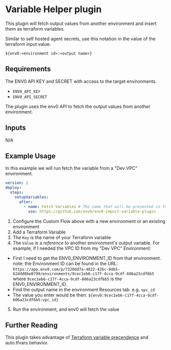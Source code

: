 # Variable Helper plugin

This plugin will fetch output values from another environment and insert them as terraform variables.


Similar to self hosted agent secrets, use this notation in the value of the terraform input value:

`${env0:<environment id>:<output name>}`

## Requirements

The ENV0 API KEY and SECRET with access to the target environments.
* `ENV0_API_KEY`
* `ENV0_API_SECRET` 

The plugin uses the env0 API to fetch the output values from another environment.

## Inputs

N/A

## Example Usage

In this example we will run fetch the variable from a "Dev VPC" environment.

```yaml
version: 2
deploy:
  steps:
    setupVariables:
      after:
        - name: Fetch Variables # The name that will be presented in the UI for this step
          use: https://github.com/env0/env0-import-variable-plugin

```
1. Configure the Custom Flow above with a new environment or an existing environment
2. Add a Terraform Variable
3. The `Key` is the name of your Terraform variable
4. The `Value` is a _reference_ to another environment's output variable.  For example, if I needed the VPC ID from my "Dev VPC" Environment:
  * First I need to get the ENV0_ENVIRONMENT_ID from that environment.
     note: the Environment ID can be found in the URL: `https://app.env0.com/p/7320dd7a-4822-426c-84b5-62ddd8be0799/environments/9cec1eb6-c17f-4cca-9cdf-606a23cdf6b5` where `9cec1eb6-c17f-4cca-9cdf-606a23cdf6b5` is the ENV0_ENVIRONMENT_ID.
  * Find the output name in the environment Resources tab.  e.g. `vpc_id`
  * The value you enter would be then: `${env0:9cec1eb6-c17f-4cca-9cdf-606a23cdf6b5:vpc_id}`
5. Run the environment, and env0 will fetch the value

## Further Reading

This plugin takes advantage of [Terraform variable precendence](https://developer.hashicorp.com/terraform/language/values/variables#variable-definition-precedence) and auto.tfvars behavior. 
